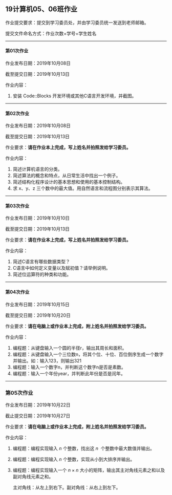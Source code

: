 ## 19计算机05、06班作业



作业提交要求：提交到学习委员处，并由学习委员统一发送到老师邮箱。

提交文件命名方式：作业次数+学号+学生姓名

----

#### 第01次作业

作业发布日期：2019年10月08日

截至提交日期：2019年10月13日

作业内容：

1. 安装 Code::Blocks 开发环境或其他C语言开发环境，并截图。

---

#### 第02次作业

作业发布日期：2019年10月08日

截至提交日期：2019年10月13日

作业要求：**请在作业本上完成，写上姓名并拍照发给学习委员。**

作业内容：

1. 简述计算机语言的分类。
2. 简述算法的概念和特点，从日常生活中找出一个例子。
3. 简述结构化程序设计的基本思想和使用的基本控制结构。
4. 求 x、y、z 三个数中的最大值。用自然语言和流程图分别表示其算法。

---

#### 第03次作业

作业发布日期：2019年10月10日

截至提交日期：2019年10月13日

作业要求：**请在作业本上完成，写上姓名并拍照发给学习委员。**

作业内容：

1. 简述C语言有哪些数据类型？
2. C语言中如何定义变量以及赋初值？请举例说明。
3. 简述位运算符的种类和功能。

---

#### 第04次作业

作业发布日期：2019年10月15日

截至提交日期：2019年10月20日

作业要求：**请在电脑上或作业本上完成，附上姓名并拍照发给学习委员。**

作业内容：

1. 编程题：从键盘输入一个圆的半径r，输出其周长和面积。
2. 编程题：从键盘输入一个三位数n，将其个位、十位、百位倒序生成一个数字并输出。如：输入123，则输出321
3. 编程题：输入一个数字n，并判断这个数字n是否是素数。
4. 编程题：输入一个年份year，并判断此年份是否是闰年。

---

### 第05次作业

作业发布日期：2019年10月22日

截止提交日期：2019年10月27日

作业要求：**请在电脑上或作业本上完成，附上姓名并拍照发给学习委员。**

作业内容：

1. 编程题：编程实现输入 $n$ 个整数，找出这 $n$  个整数中最大数值并输出。

2. 编程题：编程实现输入 $n$ 个整数，实现从小到大排序并输出。

3. 编程题：编程实现输入一个 $n \times n$ 大小的矩阵，输出其主对角线元素之和以及副对角线元素之和。

    主对角线：从左上到右下。副对角线：从右上到左下。


<script type="text/x-mathjax-config">
        MathJax.Hub.Config({
            tex2jax: {inlineMath: [['$','$'], ['\\(','\\)']]},
            "HTML-CSS": {linebreaks: {automatic: true}}
        });
</script>
<script src="//cdn.bootcss.com/mathjax/2.7.5/MathJax.js?config=TeX-AMS-MML_HTMLorMML"></script>